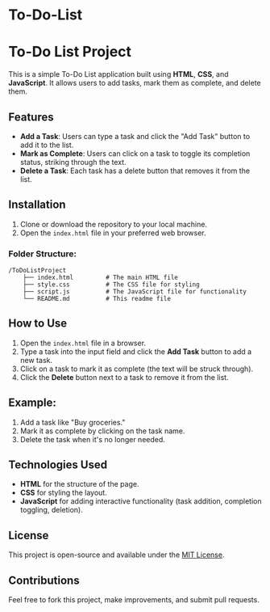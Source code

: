 # To-Do-List


# To-Do List Project

This is a simple To-Do List application built using **HTML**, **CSS**, and **JavaScript**. It allows users to add tasks, mark them as complete, and delete them.

## Features

- **Add a Task**: Users can type a task and click the "Add Task" button to add it to the list.
- **Mark as Complete**: Users can click on a task to toggle its completion status, striking through the text.
- **Delete a Task**: Each task has a delete button that removes it from the list.

## Installation

1. Clone or download the repository to your local machine.
2. Open the `index.html` file in your preferred web browser.

### Folder Structure:
```
/ToDoListProject
    ├── index.html         # The main HTML file
    ├── style.css          # The CSS file for styling
    ├── script.js          # The JavaScript file for functionality
    └── README.md          # This readme file
```

## How to Use

1. Open the `index.html` file in a browser.
2. Type a task into the input field and click the **Add Task** button to add a new task.
3. Click on a task to mark it as complete (the text will be struck through).
4. Click the **Delete** button next to a task to remove it from the list.

## Example:

1. Add a task like "Buy groceries."
2. Mark it as complete by clicking on the task name.
3. Delete the task when it's no longer needed.

## Technologies Used

- **HTML** for the structure of the page.
- **CSS** for styling the layout.
- **JavaScript** for adding interactive functionality (task addition, completion toggling, deletion).

## License

This project is open-source and available under the [MIT License](LICENSE).

## Contributions

Feel free to fork this project, make improvements, and submit pull requests.

